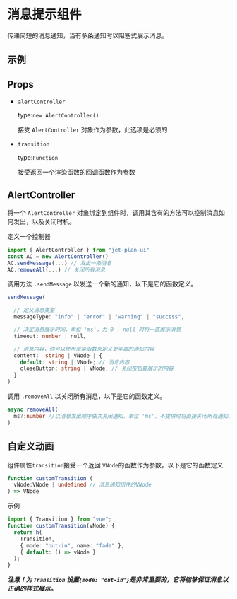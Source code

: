 <script setup>
import DemoAlert from './DemoAlert.vue'
import typeSelector from './typeSelector.vue'
</script>

# 消息提示组件

传递简短的消息通知，当有多条通知时以阻塞式展示消息。

## 示例

<type-selector  v-slot='propSelector' >
  <preview-demo-code comp-name="Alert" demo-name="DemoAlert">
    <demo-alert v-bind='propSelector'/>
  </preview-demo-code>
</type-selector>

## Props

- `alertController`

  type:`new AlertController()`

  接受 `AlertController` 对象作为参数，此选项是必须的

- `transition`

  type:`Function`

  接受返回一个渲染函数的回调函数作为参数

## AlertController

将一个 `AlertController` 对象绑定到组件时，调用其含有的方法可以控制消息如何发出，以及关闭时机。

定义一个控制器

```ts
import { AlertController } from "jet-plan-ui"
const AC = new AlertController()
AC.sendMessage(...) // 发出一条消息
AC.removeAll(...) // 关闭所有消息
```

调用方法 `.sendMessage` 以发送一个新的通知，以下是它的函数定义。

```ts
sendMessage(

  // 定义消息类型
  messageType: "info" | "error" | "warning" | "success",

  // 决定消息展示时间，单位 'ms'，为 0 | null 时将一直展示消息
  timeout: number | null，

  // 消息内容，你可以使用渲染函数来定义更丰富的通知内容
  content:  string | VNode | {
    default: string | VNode; // 消息内容
    closeButton: string | VNode; // 关闭按钮要展示的内容
  }
)
```

调用 `.removeAll` 以关闭所有消息，以下是它的函数定义。

```ts
async removeAll(
  ms?:number //以消息发出顺序依次关闭通知，单位 'ms'，不提供时将直接关闭所有通知。
)
```

## 自定义动画

组件属性`transition`接受一个返回 `VNode`的函数作为参数，以下是它的函数定义

```ts
function customTransition (
  vNode:VNode | undefined // 消息通知组件的VNode
) => VNode
```

示例

```ts
import { Transition } from "vue";
function customTransition(vNode) {
  return h(
    Transition,
    { mode: "out-in", name: "fade" },
    { default: () => vNode }
  );
}
```

**_注意！为 `Transition` 设置`{mode: "out-in"}`是非常重要的，它将能够保证消息以正确的样式展示。_**
